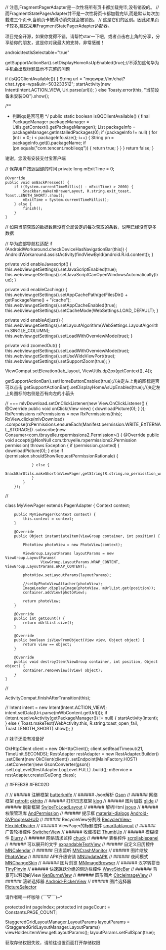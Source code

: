 // 注意,FragmentPagerAdapter是一次性将所有页卡都加载完毕,没有销毁的。
// 而FragmentStatePagerAdapter并不是一次性将页卡都加载完毕,而是默认每次加载进三个页卡,当前页卡被滑动消失就会被销毁。
// 这是它们的区别。因此如果页卡较多,建议采用FragmentStatePagerAdapter适配器。



项目完全开源，如果你觉得不错，请帮忙star一下吧，或者点击右上角的分享，分享给你的朋友，这是你对我最大的支持，非常感谢！

 android:textIsSelectable="true"

 getSupportActionBar().setDisplayHomeAsUpEnabled(true);//不添加这句华为手机会出现标题显示不完整的问题


if (isQQClientAvailable()) {
     String url = "mqqwpa://im/chat?chat_type=wpa&uin=503233512";
     startActivity(new Intent(Intent.ACTION_VIEW, Uri.parse(url)));
 } else
     Toasty.error(this, "当前设备未安装QQ").show();


/**
 * 判断qq是否可用
 */
public static boolean isQQClientAvailable() {
    final PackageManager packageManager = Utils.getContext().getPackageManager();
    List<PackageInfo> packageInfo = packageManager.getInstalledPackages(0);
    if (packageInfo != null) {
        for (int i = 0; i < packageInfo.size(); i++) {
            String pn = packageInfo.get(i).packageName;
            if (pn.equals("com.tencent.mobileqq")) {
                return true;
            }
        }
    }
    return false;
}


谢谢，您没有安装支付宝客户端


// 保存用户按返回键的时间
    private long mExitTime = 0;



    @Override
    public void onBackPressed() {
        if ((System.currentTimeMillis() - mExitTime) > 2000) {
            Snackbar.make(mDrawerLayout, R.string.exit_toast, Toast.LENGTH_SHORT).show();
            mExitTime = System.currentTimeMillis();
        } else {
            finish();
        }
    }


 // 如果当前获取的数据数目没有全局设定的每次获取的条数，说明已经没有更多数据


// 华为底部导航栏适配
if (AndroidWorkaround.checkDeviceHasNavigationBar(this)) {
    AndroidWorkaround.assistActivity(findViewById(android.R.id.content));
}



private void enableJavascript() {
    this.webview.getSettings().setJavaScriptEnabled(true);
    this.webview.getSettings().setJavaScriptCanOpenWindowsAutomatically(true);
}


private void enableCaching() {
    this.webview.getSettings().setAppCachePath(getFilesDir() + getPackageName() + "/cache");
    this.webview.getSettings().setAppCacheEnabled(true);
    this.webview.getSettings().setCacheMode(WebSettings.LOAD_DEFAULT);
}


private void enableAdjust() {
    this.webview.getSettings().setLayoutAlgorithm(WebSettings.LayoutAlgorithm.SINGLE_COLUMN);
    this.webview.getSettings().setLoadWithOverviewMode(true);
}


private void zoomedOut() {
    this.webview.getSettings().setLoadWithOverviewMode(true);
    this.webview.getSettings().setUseWideViewPort(true);
    this.webview.getSettings().setSupportZoom(true);
}


ViewCompat.setElevation(tab_layout, ViewUtils.dp2px(getContext(), 4));



  getSupportActionBar().setHomeButtonEnabled(true);//决定左上角的图标是否可以点击
        getSupportActionBar().setDisplayHomeAsUpEnabled(true);//决定左上角图标的右侧是否有向左的小箭头



// ===
mIvDownload.setOnClickListener(new View.OnClickListener() {
    @Override
    public void onClick(View view) {
        downloadPicture(0);
    }
});
RxPermissions rxPermissions = new RxPermissions(this);
RxView.clicks(mIvDownload)
        .compose(rxPermissions.ensureEach(Manifest.permission.WRITE_EXTERNAL_STORAGE))
        .subscribe(new Consumer<com.tbruyelle.rxpermissions2.Permission>() {
            @Override
            public void accept(@NonNull com.tbruyelle.rxpermissions2.Permission permission) throws Exception {
                if (permission.granted) {
                    downloadPicture(0);
                } else if (permission.shouldShowRequestPermissionRationale) {

                } else {
                    SnackBarUtils.makeShort(mViewPager,getString(R.string.no_permisstion_write)).info();
                }
            }
        });


//

class MyViewPager extends PagerAdapter {
        Context context;

        public MyViewPager(Context context) {
            this.context = context;
        }

        @Override
        public Object instantiateItem(ViewGroup container, int position) {

            PhotoView photoView = new PhotoView(context);

            ViewGroup.LayoutParams layoutParams = new ViewGroup.LayoutParams(
                    ViewGroup.LayoutParams.WRAP_CONTENT, ViewGroup.LayoutParams.WRAP_CONTENT);

            photoView.setLayoutParams(layoutParams);

            //setUpPhotoViewAttacher(photoView);
            ImageLoader.displayImage(photoView, mUrlList.get(position));
            container.addView(photoView);

            return photoView;
        }

        @Override
        public int getCount() {
            return mUrlList.size();
        }

        @Override
        public boolean isViewFromObject(View view, Object object) {
            return view == object;
        }

        @Override
        public void destroyItem(ViewGroup container, int position, Object object) {
            container.removeView((View) object);
        }
    }
//


  ActivityCompat.finishAfterTransition(this);


//
Intent intent = new Intent(Intent.ACTION_VIEW);
intent.setData(Uri.parse(mWbContent.getUrl()));
if (intent.resolveActivity(getPackageManager()) != null) {
    startActivity(intent);
} else {
    Toast.makeText(WebActivity.this, R.string.toast_open_fail, Toast.LENGTH_SHORT).show();
}


//
妹子还没有准备好


OkHttpClient client = new OkHttpClient();
client.setReadTimeout(21, TimeUnit.SECONDS);
RestAdapter restAdapter = new RestAdapter.Builder()
        .setClient(new OkClient(client))
        .setEndpoint(MainFactory.HOST)
        .setConverter(new GsonConverter(gson))
        .setLogLevel(RestAdapter.LogLevel.FULL)
        .build();
mService = restAdapter.create(GuDong.class);

//
<color name="primary">#FFEB3B</color>
<color name="primary_dark">#FBC02D</color>

//
//        ###### 注解框架 [butterknife](https://github.com/JakeWharton/butterknife)
//        ###### Json解析 [Gson](https://github.com/google/gson)
//        ###### 网络框架 [retrofit](https://github.com/square/retrofit)  [okhttp](https://github.com/square/okhttp)
//        ###### 打印日志框架 [klog](https://github.com/ZhaoKaiQiang/KLog)
//        ###### 图片加载 [glide](https://github.com/bumptech/glide)
//        ###### 刷新框架 [SwipeToLoadLayout](https://github.com/Aspsine/SwipeToLoadLayout)
//        ###### 解析Html [jsoup](https://github.com/jhy/jsoup)
//        ###### 权限管理库 [AndPermission](https://github.com/yanzhenjie/AndPermission)
//        ###### 提示框  [material-dialogs](https://github.com/afollestad/material-dialogs)  [Android-SVProgressHUD](https://github.com/saiwu-bigkoo/Android-SVProgressHUD)
//        ###### RecycleView分割线 [RecyclerView-FlexibleDivider](https://github.com/yqritc/RecyclerView-FlexibleDivider)
//        ###### ViewPager的标题控件 [smarttablayout](https://github.com/ogaclejapan/SmartTabLayout)
//        ###### 广告轮播控件 [SwitcherView](https://github.com/maning0303/SwitcherView)
//        ###### 收藏按钮 [ThumbUp](https://github.com/ldoublem/ThumbUp)
//        ###### 模糊控件 [Blurry](https://github.com/wasabeef/Blurry)
//        ###### 网络请求监控 [chuck](https://github.com/jgilfelt/chuck)
//        ###### 表格控件 [scrollablepanel](https://github.com/Kelin-Hong/ScrollablePanel)
//        ###### 可以展开的文字 [expandableTextView](https://github.com/Manabu-GT/ExpandableTextView)
//        ###### 自定义日历控件 [MNCalendar](https://github.com/maning0303/MNCalendar)
//        ###### 日志监听 [MNCrashMonitor](https://github.com/maning0303/MNCrashMonitor)
//        ###### 图片缩放 [PhotoView](https://github.com/chrisbanes/PhotoView)
//        ###### APK升级安装 [MNUpdateAPK](https://github.com/maning0303/MNUpdateAPK)
//        ###### 夜间模式 [MNChangeSkin](https://github.com/maning0303/MNChangeSkin)
//        ###### 图片浏览 [MNImageBrowser](https://github.com/maning0303/MNImageBrowser)
//        ###### 汉字转拼音 [TinyPinyin](https://github.com/promeG/TinyPinyin)
//        ###### 快速跳跃分组的侧边栏控件 [WaveSideBar](https://github.com/Solartisan/WaveSideBar)
//        ###### 背景可以移动的View [KenBurnsView](https://github.com/flavioarfaria/KenBurnsView)
//        ###### 圆形图片 [CircleImageView](https://github.com/hdodenhof/CircleImageView)
//        ###### 滚轮选择器 [Android-PickerView](https://github.com/Bigkoo/Android-PickerView)
//        ###### 图片选择器 [PictureSelector](https://github.com/LuckSiege/PictureSelector)


请作者喝一杯咖啡 (￣▽￣)~*


protected int pageIndex;
protected int pageCount = Constants.PAGE_COUNT;


   StaggeredGridLayoutManager.LayoutParams layoutParams = (StaggeredGridLayoutManager.LayoutParams) viewHolder.itemView.getLayoutParams();
            layoutParams.setFullSpan(true);

获取存储权限失败，请前往设置页面打开存储权限